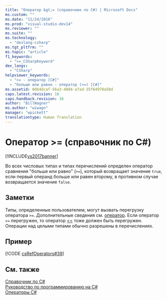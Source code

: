 ```yaml
---
title: "Оператор &gt;= (справочник по C#) | Microsoft Docs"
ms.custom: ""
ms.date: "11/24/2016"
ms.prod: "visual-studio-dev14"
ms.reviewer: ""
ms.suite: ""
ms.technology: 
  - "devlang-csharp"
ms.tgt_pltfrm: ""
ms.topic: "article"
f1_keywords: 
  - ">=_CSharpKeyword"
dev_langs: 
  - "CSharp"
helpviewer_keywords: 
  - ">= - оператор [C#]"
  - "больше или равно - оператор (>=) [C#]"
ms.assetid: 0db4dcaf-56a3-4884-a7ad-35f64978a58d
caps.latest.revision: 16
caps.handback.revision: 16
author: "BillWagner"
ms.author: "wiwagn"
manager: "wpickett"
translationtype: Human Translation
---
```

# Оператор &gt;= (справочник по C#)
[!INCLUDE[vs2017banner](../../../csharp/includes/vs2017banner.md)]

Во всех числовых типах и типах перечислений определен оператор сравнения "больше или равно" \(`>=`\), который возвращает значение `true`, если первый операнд больше или равен второму, в противном случае возвращается значение `false`.  
  
## Заметки  
 Типы, определенные пользователем, могут вызвать перегрузку оператора `>=`.  Дополнительные сведения см. [оператор](../../../csharp/language-reference/keywords/operator.md).  Если оператор `>=` перегружен, то оператор [\<\=](../../../csharp/language-reference/operators/less-than-equal-operator.md) тоже должен быть перегружен.  Операции над целыми типами обычно разрешены в перечислениях.  
  
## Пример  
 [!CODE [csRefOperators#39](../CodeSnippet/VS_Snippets_VBCSharp/csrefOperators#39)]  
  
## См. также  
 [Справочник по C\#](../../../csharp/language-reference/index.md)   
 [Руководство по программированию на C\#](../../../csharp/programming-guide/index.md)   
 [Операторы C\#](../../../csharp/language-reference/operators/index.md)